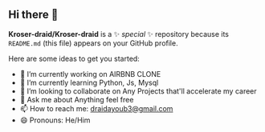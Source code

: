 ## Hi there 👋
**Kroser-draid/Kroser-draid** is a ✨ _special_ ✨ repository because its `README.md` (this file) appears on your GitHub profile.

Here are some ideas to get you started:

- 🔭 I’m currently working on AIRBNB CLONE
- 🌱 I’m currently learning Python, Js, Mysql
- 👯 I’m looking to collaborate on Any Projects that'll accelerate my career
- 💬 Ask me about Anything feel free
- 📫 How to reach me: draidayoub3@gmail.com
- 😄 Pronouns: He/Him
